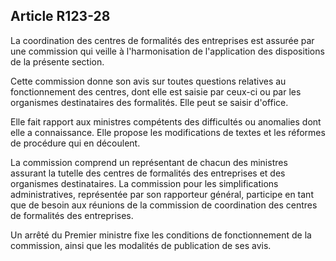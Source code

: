 Article R123-28
----
La coordination des centres de formalités des entreprises est assurée par une
commission qui veille à l'harmonisation de l'application des dispositions de la
présente section.

Cette commission donne son avis sur toutes questions relatives au fonctionnement
des centres, dont elle est saisie par ceux-ci ou par les organismes
destinataires des formalités. Elle peut se saisir d'office.

Elle fait rapport aux ministres compétents des difficultés ou anomalies dont
elle a connaissance. Elle propose les modifications de textes et les réformes de
procédure qui en découlent.

La commission comprend un représentant de chacun des ministres assurant la
tutelle des centres de formalités des entreprises et des organismes
destinataires. La commission pour les simplifications administratives,
représentée par son rapporteur général, participe en tant que de besoin aux
réunions de la commission de coordination des centres de formalités des
entreprises.

Un arrêté du Premier ministre fixe les conditions de fonctionnement de la
commission, ainsi que les modalités de publication de ses avis.
